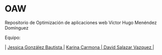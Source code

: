 # OAW
Repositorio de Optimización de aplicaciones web Víctor Hugo Menéndez Domínguez

Equipo: 

| <a href="https://github.com/JessicaSarai98"> Jessica González Bautista  </a>| <a href="https://github.com/karina-carmonaa"> Karina Carmona </a> |<a href="https://github.com/DavidFiyero97"> David Salazar Vazquez </a>  |
